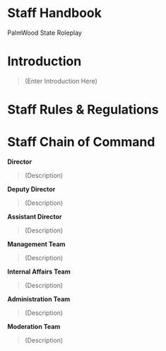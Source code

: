 # Staff Handbook
PalmWood State Roleplay 

# Introduction 
> (Enter Introduction Here)

# Staff Rules & Regulations 

# Staff Chain of Command
**Director**
> (Description)

**Deputy Director**
> (Description)

**Assistant Director**
> (Description)

**Management Team**
> (Description)

**Internal Affairs Team**
> (Description)

**Administration Team**
> (Description)

**Moderation Team**
> (Description)
